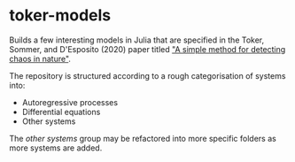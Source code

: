 # toker-models
Builds a few interesting models in Julia that are specified in the Toker, Sommer, and D'Esposito (2020) paper titled ["A simple method for detecting chaos in nature"](https://www.nature.com/articles/s42003-019-0715-9).

The repository is structured according to a rough categorisation of systems into:

* Autoregressive processes
* Differential equations
* Other systems

The *other systems* group may be refactored into more specific folders as more systems are added.
